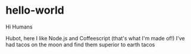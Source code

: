 # hello-world

Hi Humans

Hubot, here I like Node.js and Coffeescript (that's what I'm made of!)
I've had tacos on the moon and find them superior to earth tacos

